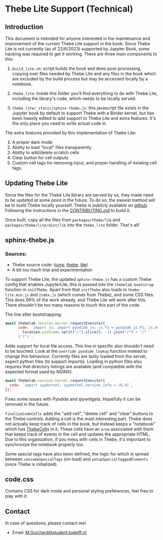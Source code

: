 # Thebe Lite Support (Technical)

## Introduction

This document is intended for anyone interested in the maintenance and improvement of the current Thebe Lite support in the book. Since Thebe Lite is not currently (as of 22/6/2023) supported by Jupyter Book, some hacking was required to get it working. There are three main components to this:

1. `build_lite.sh`: script builds the book and does post-processing, copying over files needed by Thebe Lite and any files in the book which are excluded by the build process but may be accessed locally by a notebook.

2. `thebe_lite`: Inside this folder you'll find everything to do with Thebe Lite, including the library's code, which needs to be locally served.

3. `thebe_lite/_static/sphinx-thebe.js`: this javascript file exists in the Jupyter book by default to support Thebe with a Binder kernel, but has been heavily edited to add support to Thebe Lite and extra features. It's the only place you need to write actual code in.

The extra features provided by this implementation of Thebe Lite:

1. A proper dark mode
2. Ability to load "local" files transparently
3. Ability to add/delete scratch cells
4. Clear button for cell outputs
5. Custom cell tags for removing input, and proper handling of existing cell tags.

## Updating Thebe Lite

Since the files for the Thebe Lite library are served by us, they made need to be updated at some point in the future. To do so, the easiest method will be to build Thebe locally yourself. Thebe is publicly available on [github](https://github.com/executablebooks/thebe). Following the instructions in the [CONTRIBUTING.md](https://github.com/executablebooks/thebe/blob/main/CONTRIBUTING.md) to build it.

Once built, copy all the files from `packages/thebe/lib` and `packages/thebe/lite/dist/lib` into the `thebe_lite` folder. That's all!

## sphinx-thebe.js

### Sources:

- Thebe source code: ([core](https://github.com/executablebooks/thebe/tree/main/packages/core), [thebe](https://github.com/executablebooks/thebe/tree/main/packages/thebe), [lite](https://github.com/executablebooks/thebe/tree/main/packages/lite))
- A bit too much trial and experimentation

To support Thebe Lite, the updated `sphinx-thebe.js` has a custom Thebe config that enables JupyterLite, this is passed into the `thebelab.bootstrap` function in `initThebe`. Apart from that `initThebe` also loads in `thebe-lite.min.js` and `index.js` (which comes from Thebe), and some CSS files. This does 99% of the work already, and Thebe Lite will work after this. There shouldn't be too many reasons to touch this part of the code.

The line after bootstrapping:

```js
await thebelab.session.kernel.requestExecute({
      code: `import js; import pyodide_js; js.fs = pyodide_js.FS; js.eval("""${override_pyodide_lookup.toString()}"""); js.eval(f"override_pyodide_lookup(fs, '${
        location.pathname.split("/").slice(0, -1).join("/") + "/"
      }')")`,
```

Adds support for local file access. This line in specific also shouldn't need to be touched. Look at the `override_pyodide_lookup` function instead to change this behaviour. Currently files are lazily loaded from the server, expect python files (to support imports). Loading in python files also requires that directory listings are available (and compatible with the expected format used by NGINX).

```js
await thebelab.session.kernel.requestExecute({
  code: `import ipykernel; ipykernel.version_info = (0,0)`,
});
```

Fixes some issues with Pyodide and ipywidgets. Hopefully it can be removed in the future.

`finalizeCodeCells` adds the "add cell", "delete cell" and "clear" buttons to the Thebe controls. Adding a cell is the most interesting part. Thebe does not actually keep track of cells in the book, but instead keeps a "notebook" which has [ThebeCell](https://github.com/executablebooks/thebe/blob/main/packages/core/src/cell.ts)s in it. These cells have an `area` associated with them that keeps track of events in the cell and updates the appropriate HTML. Due to this organization, if you mess with cells in Thebe, it's important to synchronize the notebook properly too.

Some special tags have also been defined, the logic for which is spread between `consumeSpecialTags` (on load) and `setupSpecialTaggedElements` (once Thebe is initialized).

## code.css

Contains CSS for dark mode and personal styling preferences, feel free to play with it.

## Contact

In case of questions, please contact me!

- Email: M.Guichard@student.tudelft.nl
